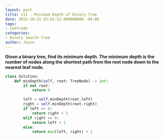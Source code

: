 ```yaml
---
layout: post
title: 111 - Minimum Depth of Binary Tree
date: 2015-10-21 03:01:12.000000000 -04:00
tags:
- Leetcode
categories:
- Binary Search Tree
author: Jason
---
```

**Given a binary tree, find its minimum depth. The minimum depth is the number of nodes along the shortest path from the root node down to the nearest leaf node.**

``` python
class Solution:
    def minDepth(self, root: TreeNode) -> int:
        if not root:
            return 0

        left = self.minDepth(root.left)
        right = self.minDepth(root.right)
        if left == 0:
            return right + 1
        elif right == 0:
            return left + 1
        else:
            return min(left, right) + 1
```
